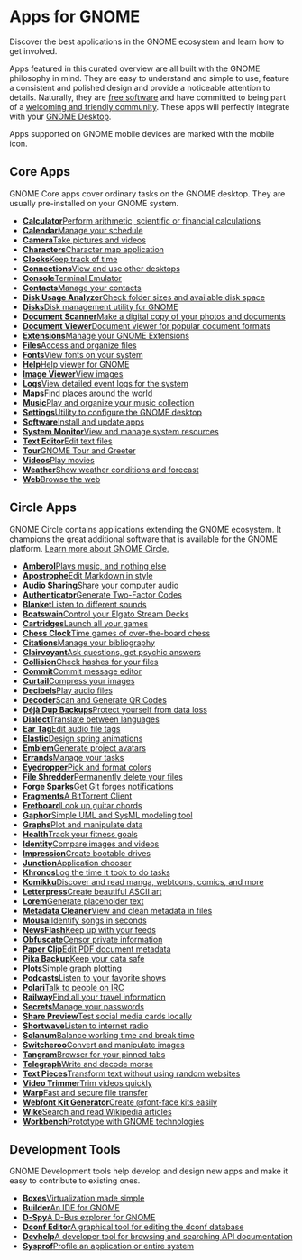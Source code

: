 Apps for GNOME
==========

 Discover the best applications in the GNOME ecosystem and learn how to get involved.

Apps featured in this curated overview are all built with the GNOME philosophy in mind. They are easy to understand and simple to use, feature a consistent and polished design and provide a noticeable attention to details. Naturally, they are [free software](https://fsfe.org/freesoftware/) and have committed to being part of a [welcoming and friendly community](https://wiki.gnome.org/Foundation/CodeOfConduct). These apps will perfectly integrate with your [GNOME Desktop](https://www.gnome.org/).

 Apps supported on GNOME mobile devices are marked with the mobile icon.

Core Apps
----------

GNOME Core apps cover ordinary tasks on the GNOME desktop. They are usually pre-installed on your GNOME system.

* [**Calculator**Perform arithmetic, scientific or financial calculations](Calculator/)
* [**Calendar**Manage your schedule](Calendar/)
* [**Camera**Take pictures and videos](Snapshot/)
* [**Characters**Character map application](Characters/)
* [**Clocks**Keep track of time](Clocks/)
* [**Connections**View and use other desktops](Connections/)
* [**Console**Terminal Emulator](Console/)
* [**Contacts**Manage your contacts](Contacts/)
* [**Disk Usage Analyzer**Check folder sizes and available disk space](Baobab/)
* [**Disks**Disk management utility for GNOME](DiskUtility/)
* [**Document Scanner**Make a digital copy of your photos and documents](SimpleScan/)
* [**Document Viewer**Document viewer for popular document formats](Evince/)
* [**Extensions**Manage your GNOME Extensions](Extensions/)
* [**Files**Access and organize files](Nautilus/)
* [**Fonts**View fonts on your system](FontViewer/)
* [**Help**Help viewer for GNOME](Yelp/)
* [**Image Viewer**View images](Loupe/)
* [**Logs**View detailed event logs for the system](Logs/)
* [**Maps**Find places around the world](Maps/)
* [**Music**Play and organize your music collection](Music/)
* [**Settings**Utility to configure the GNOME desktop](Settings/)
* [**Software**Install and update apps](Software/)
* [**System Monitor**View and manage system resources](SystemMonitor/)
* [**Text Editor**Edit text files](TextEditor/)
* [**Tour**GNOME Tour and Greeter](Tour/)
* [**Videos**Play movies](Totem/)
* [**Weather**Show weather conditions and forecast](Weather/)
* [**Web**Browse the web](Epiphany/)

Circle Apps
----------

GNOME Circle contains applications extending the GNOME ecosystem. It champions the great additional software that is available for the GNOME platform. [Learn more about GNOME Circle.](https://circle.gnome.org/)

* [**Amberol**Plays music, and nothing else](Amberol/)
* [**Apostrophe**Edit Markdown in style](Apostrophe/)
* [**Audio Sharing**Share your computer audio](AudioSharing/)
* [**Authenticator**Generate Two-Factor Codes](Authenticator/)
* [**Blanket**Listen to different sounds](Blanket/)
* [**Boatswain**Control your Elgato Stream Decks](Boatswain/)
* [**Cartridges**Launch all your games](Cartridges/)
* [**Chess Clock**Time games of over-the-board chess](Chessclock/)
* [**Citations**Manage your bibliography](Citations/)
* [**Clairvoyant**Ask questions, get psychic answers](Clairvoyant/)
* [**Collision**Check hashes for your files](Collision/)
* [**Commit**Commit message editor](Commit/)
* [**Curtail**Compress your images](Curtail/)
* [**Decibels**Play audio files](Decibels/)
* [**Decoder**Scan and Generate QR Codes](Decoder/)
* [**Déjà Dup Backups**Protect yourself from data loss](DejaDup/)
* [**Dialect**Translate between languages](Dialect/)
* [**Ear Tag**Edit audio file tags](EarTag/)
* [**Elastic**Design spring animations](Elastic/)
* [**Emblem**Generate project avatars](Emblem/)
* [**Errands**Manage your tasks](List/)
* [**Eyedropper**Pick and format colors](Eyedropper/)
* [**File Shredder**Permanently delete your files](Raider/)
* [**Forge Sparks**Get Git forges notifications](ForgeSparks/)
* [**Fragments**A BitTorrent Client](Fragments/)
* [**Fretboard**Look up guitar chords](Fretboard/)
* [**Gaphor**Simple UML and SysML modeling tool](Gaphor/)
* [**Graphs**Plot and manipulate data](Graphs/)
* [**Health**Track your fitness goals](Health/)
* [**Identity**Compare images and videos](Identity/)
* [**Impression**Create bootable drives](Impression/)
* [**Junction**Application chooser](Junction/)
* [**Khronos**Log the time it took to do tasks](Khronos/)
* [**Komikku**Discover and read manga, webtoons, comics, and more](Komikku/)
* [**Letterpress**Create beautiful ASCII art](Letterpress/)
* [**Lorem**Generate placeholder text](Lorem/)
* [**Metadata Cleaner**View and clean metadata in files](MetadataCleaner/)
* [**Mousai**Identify songs in seconds](Mousai/)
* [**NewsFlash**Keep up with your feeds](NewsFlash/)
* [**Obfuscate**Censor private information](Obfuscate/)
* [**Paper Clip**Edit PDF document metadata](PdfMetadataEditor/)
* [**Pika Backup**Keep your data safe](PikaBackup/)
* [**Plots**Simple graph plotting](Plots/)
* [**Podcasts**Listen to your favorite shows](Podcasts/)
* [**Polari**Talk to people on IRC](Polari/)
* [**Railway**Find all your travel information](DieBahn/)
* [**Secrets**Manage your passwords](Secrets/)
* [**Share Preview**Test social media cards locally](SharePreview/)
* [**Shortwave**Listen to internet radio](Shortwave/)
* [**Solanum**Balance working time and break time](Solanum/)
* [**Switcheroo**Convert and manipulate images](Converter/)
* [**Tangram**Browser for your pinned tabs](Tangram/)
* [**Telegraph**Write and decode morse](Telegraph/)
* [**Text Pieces**Transform text without using random websites](Textpieces/)
* [**Video Trimmer**Trim videos quickly](VideoTrimmer/)
* [**Warp**Fast and secure file transfer](Warp/)
* [**Webfont Kit Generator**Create @font-face kits easily](WebfontKitGenerator/)
* [**Wike**Search and read Wikipedia articles](Wike/)
* [**Workbench**Prototype with GNOME technologies](Workbench/)

Development Tools
----------

GNOME Development tools help develop and design new apps and make it easy to contribute to existing ones.

* [**Boxes**Virtualization made simple](Boxes/)
* [**Builder**An IDE for GNOME](Builder/)
* [**D-Spy**A D-Bus explorer for GNOME](Dspy/)
* [**Dconf Editor**A graphical tool for editing the dconf database](DconfEditor/)
* [**Devhelp**A developer tool for browsing and searching API documentation](Devhelp/)
* [**Sysprof**Profile an application or entire system](Sysprof/)
